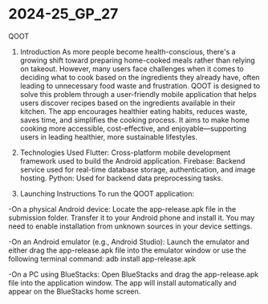 # 2024-25_GP_27
QOOT
1. Introduction
As more people become health-conscious, there's a growing shift toward preparing home-cooked meals rather than relying on takeout. However, many users face challenges when it comes to deciding what to cook based on the ingredients they already have, often leading to unnecessary food waste and frustration.
QOOT is designed to solve this problem through a user-friendly mobile application that helps users discover recipes based on the ingredients available in their kitchen. The app encourages healthier eating habits, reduces waste, saves time, and simplifies the cooking process. It aims to make home cooking more accessible, cost-effective, and enjoyable—supporting users in leading healthier, more sustainable lifestyles.

2. Technologies Used
Flutter: Cross-platform mobile development framework used to build the Android application.
Firebase: Backend service used for real-time database storage, authentication, and image hosting.
Python: Used for backend data preprocessing tasks.

3. Launching Instructions
To run the QOOT application:

-On a physical Android device:
Locate the app-release.apk file in the submission folder. Transfer it to your Android phone and install it. You may need to enable installation from unknown sources in your device settings.

-On an Android emulator (e.g., Android Studio):
Launch the emulator and either drag the app-release.apk file into the emulator window or use the following terminal command: 
adb install app-release.apk

-On a PC using BlueStacks:
Open BlueStacks and drag the app-release.apk file into the application window. The app will install automatically and appear on the BlueStacks home screen.
